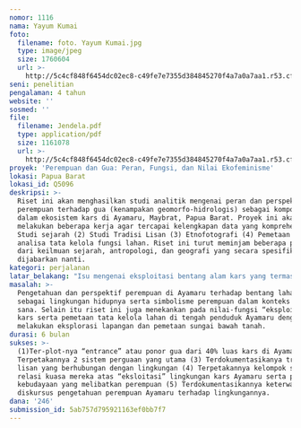 ```yaml
---
nomor: 1116
nama: Yayum Kumai
foto:
  filename: foto. Yayum Kumai.jpg
  type: image/jpeg
  size: 1760604
  url: >-
    http://5c4cf848f6454dc02ec8-c49fe7e7355d384845270f4a7a0a7aa1.r53.cf2.rackcdn.com/7284995c-10e8-465b-86c4-4e5464e4c47b/foto.%20Yayum%20Kumai.jpg
seni: penelitian
pengalaman: 4 tahun
website: ''
sosmed: ''
file:
  filename: Jendela.pdf
  type: application/pdf
  size: 1161078
  url: >-
    http://5c4cf848f6454dc02ec8-c49fe7e7355d384845270f4a7a0a7aa1.r53.cf2.rackcdn.com/1306703e-3ed9-4808-980a-8f4d96a29bfc/Jendela.pdf
proyek: 'Perempuan dan Gua: Peran, Fungsi, dan Nilai Ekofeminisme'
lokasi: Papua Barat
lokasi_id: Q5096
deskripsi: >-
  Riset ini akan menghasilkan studi analitik mengenai peran dan perspektif
  perempuan terhadap gua (kenampakan geomorfo-hidrologis) sebagai komponen utama
  dalam ekosistem kars di Ayamaru, Maybrat, Papua Barat. Proyek ini akan
  melakukan beberapa kerja agar tercapai kelengkapan data yang komprehensif: (1)
  Studi sejarah (2) Studi Tradisi Lisan (3) Etnofotografi (4) Pemetaan gua serta
  analisa tata kelola fungsi lahan. Riset ini turut meminjam beberapa pendekatan
  dari keilmuan sejarah, antropologi, dan geografi yang secara spesifik akan
  dijabarkan nanti. 
kategori: perjalanan
latar_belakang: "Isu mengenai eksploitasi bentang alam kars yang termasuk dalam sumber daya alam penambangan ekstraksi perlu dikaji lebih dalam. Empat tahun belakangan ini media riuh-redam memberitakan penolakan dan gerakan subversif yang dilakukan oleh Ibu-Ibu rumah tangga di Rembang. Rencana pendirian industri pabrik semen bukan saja mengganggu tidur indah petani di Rembang, tapi juga di Kalimantan Timur, Kalimantan Selatan, Makasar, hingga Papua Barat. Lemahnya kajian holistik (sosial maupun lingkungan) sebagai penunjang dokumen perencanaan awal pembangunan menjadi bom waktu yang siap meledak dan menghancurkan masyarakat di lingkungannya sendiri. \r\nPerempuan sebagai gender yang dianggap \"second sex\" dari budaya patriarkal merupakan pihak yang perlu dikaji dalam hubungannya dengan \"eksploitasi\" alam. Sebagian penganut paham ekofeminis mengaitkan antara Perempuan-Alam dan Pria-Kebudayaan yang berinteraksi dalam hubungan dominan-diskriminan. Tentu saja hal ini semakin menarik jika kita kaitkan lagi dengan pekerjaan domestik perempuan, simbol-simbol praktik “eksploitasi” alam, dan kebudayaan menikah masyarakat Papua."
masalah: >-
  Pengetahuan dan perspektif perempuan di Ayamaru terhadap bentang lahan [kars]
  sebagai lingkungan hidupnya serta simbolisme perempuan dalam konteks alam di
  sana. Selain itu riset ini juga menekankan pada nilai-fungsi “eksploitasi”
  kars serta pemetaan tata kelola lahan di tengah penduduk Ayamaru dengan cara
  melakukan eksplorasi lapangan dan pemetaan sungai bawah tanah.
durasi: 6 bulan
sukses: >-
  (1)Ter-plot-nya “entrance” atau ponor gua dari 40% luas kars di Ayamaru (2)
  Terpetakannya 2 sistem perguaan yang utama (3) Terdokumentasikanya tradisi
  lisan yang berhubungan dengan lingkungan (4) Terpetakannya kelompok sosial dan
  relasi kuasa mereka atas “eksloitasi” lingkungan kars Ayamaru serta praktik
  kebudayaan yang melibatkan perempuan (5) Terdokumentasikannya keterwakilan
  diskursus pengetahuan perempuan Ayamaru terhadap lingkungannya.
dana: '246'
submission_id: 5ab757d795921163ef0bb7f7
---
```

